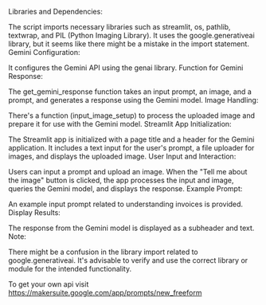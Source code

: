 Libraries and Dependencies:

The script imports necessary libraries such as streamlit, os, pathlib, textwrap, and PIL (Python Imaging Library).
It uses the google.generativeai library, but it seems like there might be a mistake in the import statement.
Gemini Configuration:

It configures the Gemini API using the genai library.
Function for Gemini Response:

The get_gemini_response function takes an input prompt, an image, and a prompt, and generates a response using the Gemini model.
Image Handling:

There's a function (input_image_setup) to process the uploaded image and prepare it for use with the Gemini model.
Streamlit App Initialization:

The Streamlit app is initialized with a page title and a header for the Gemini application.
It includes a text input for the user's prompt, a file uploader for images, and displays the uploaded image.
User Input and Interaction:

Users can input a prompt and upload an image.
When the "Tell me about the image" button is clicked, the app processes the input and image, queries the Gemini model, and displays the response.
Example Prompt:

An example input prompt related to understanding invoices is provided.
Display Results:

The response from the Gemini model is displayed as a subheader and text.
Note:

There might be a confusion in the library import related to google.generativeai. It's advisable to verify and use the correct library or module for the intended functionality.


To get your own api visit https://makersuite.google.com/app/prompts/new_freeform
